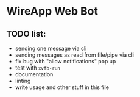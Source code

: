 

WireApp Web Bot
======

TODO list:
--
- sending one message via cli
- sending messages as read from file/pipe via cli
- fix bug with "allow notifications" pop up
- test with `xvfb-run`
- documentation
- linting
- write usage and other stuff in this file
